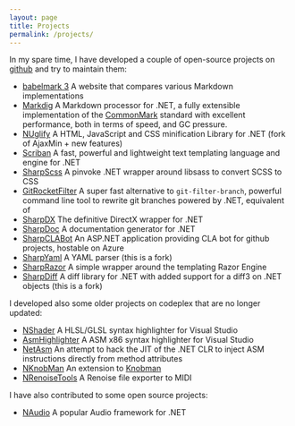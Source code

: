 ```yaml
---
layout: page
title: Projects
permalink: /projects/
---
```


In my spare time, I have developed a couple of open-source projects on [github](https://github.com/xoofx) and try to maintain them:

- [babelmark 3](http://babelmark.github.io/) A website that compares various Markdown implementations
- [Markdig](https://github.com/lunet-io/markdig) A Markdown processor for .NET, a fully extensible implementation of the [CommonMark](http://commonmark.org/) standard with excellent performance, both in terms of speed, and GC pressure.
- [NUglify](https://github.com/xoofx/NUglify) A HTML, JavaScript and CSS minification Library for .NET (fork of AjaxMin + new features)
- [Scriban](https://github.com/lunet-io/scriban) A fast, powerful and lightweight text templating language and engine for .NET 
- [SharpScss](https://github.com/xoofx/SharpScss) A pinvoke .NET wrapper around libsass to convert SCSS to CSS
- [GitRocketFilter](https://github.com/xoofx/GitRocketFilter) A super fast alternative to `git-filter-branch`, powerful command line tool to rewrite git branches powered by .NET, equivalent of
- [SharpDX](http://sharpdx.org) The definitive DirectX wrapper for .NET
- [SharpDoc](https://github.com/xoofx/SharpDoc) A documentation generator for .NET
- [SharpCLABot](https://github.com/SharpCLABot/SharpCLABot) An ASP.NET application providing CLA bot for github projects, hostable on Azure
- [SharpYaml](https://github.com/xoofx/SharpYaml/) A YAML parser (this is a fork)
- [SharpRazor](https://github.com/xoofx/SharpRazor) A simple wrapper around the templating Razor Engine 
- [SharpDiff](https://github.com/xoofx/SharpDiff) A diff library for .NET with added support for a diff3 on .NET objects (this is a fork)

I developed also some older projects on codeplex that are no longer updated:

- [NShader](https://nshader.codeplex.com/) A HLSL/GLSL syntax highlighter for Visual Studio 
- [AsmHighlighter](https://asmhighlighter.codeplex.com/) A ASM x86 syntax highlighter for Visual Studio
- [NetAsm](https://netasm.codeplex.com/) An attempt to hack the JIT of the .NET CLR to inject ASM instructions directly from method attributes
- [NKnobMan](https://nknobman.codeplex.com/) An extension to [Knobman](http://www.g200kg.com/en/software/knobman.html)   
- [NRenoiseTools](https://nrenoisetools.codeplex.com/) A Renoise file exporter to MIDI 

I have also contributed to some open source projects:

- [NAudio](https://naudio.codeplex.com/) A popular Audio framework for .NET


